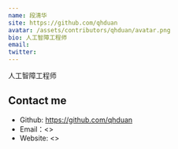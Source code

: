 ```yaml
---
name: 段清华
site: https://github.com/qhduan
avatar: /assets/contributors/qhduan/avatar.png
bio: 人工智障工程师
email: 
twitter: 
---
```


人工智障工程师

## Contact me

- Github: <https://github.com/qhduan>
- Email：<>
- Website: <>
